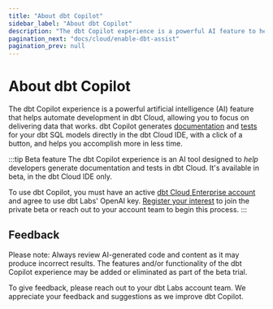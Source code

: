 ```yaml
--- 
title: "About dbt Copilot" 
sidebar_label: "About dbt Copilot" 
description: "The dbt Copilot experience is a powerful AI feature to help you deliver data that works." 
pagination_next: "docs/cloud/enable-dbt-assist"
pagination_prev: null
---
```


# About dbt Copilot <Lifecycle status='beta'/> 

The dbt Copilot experience is a powerful artificial intelligence (AI) feature that helps automate development in dbt Cloud, allowing you to focus on delivering data that works. dbt Copilot generates [documentation](/docs/build/documentation) and [tests](/docs/build/data-tests) for your dbt SQL models directly in the dbt Cloud IDE, with a click of a button, and helps you accomplish more in less time.

:::tip Beta feature
The dbt Copilot experience is an AI tool designed to _help_ developers generate documentation and tests in dbt Cloud. It's available in beta, in the dbt Cloud IDE only.

To use dbt Copilot, you must have an active [dbt Cloud Enterprise account](https://www.getdbt.com/pricing) and agree to use dbt Labs' OpenAI key. [Register your interest](https://docs.google.com/forms/d/e/1FAIpQLScPjRGyrtgfmdY919Pf3kgqI5E95xxPXz-8JoVruw-L9jVtxg/viewform) to join the private beta or reach out to your account team to begin this process.
:::

<Lightbox src="/img/docs/dbt-cloud/cloud-ide/dbt-assist-doc.gif" width="100%" title="Example of the dbt Copilot experience to automatically generate tests and documentation in the IDE" />

## Feedback

Please note: Always review AI-generated code and content as it may produce incorrect results. The features and/or functionality of the dbt Copilot experience may be added or eliminated as part of the beta trial.

To give feedback, please reach out to your dbt Labs account team. We appreciate your feedback and suggestions as we improve dbt Copilot.
